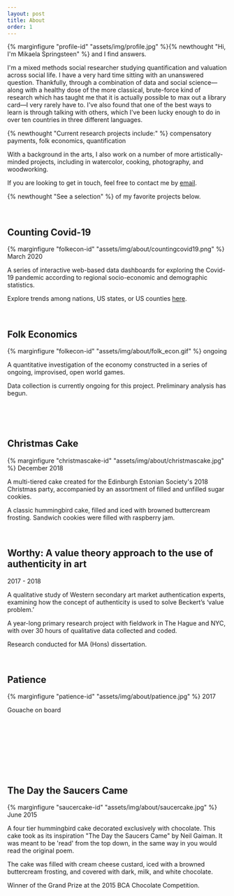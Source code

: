 ```yaml
---
layout: post
title: About
order: 1
---
```


{% marginfigure "profile-id" "assets/img/profile.jpg" %}{% newthought "Hi, I'm Mikaela Springsteen" %} and I find answers.

I'm a mixed methods social researcher studying quantification and valuation across social life. I have a very hard time sitting with an unanswered question. Thankfully, through a combination of data and social science&mdash;along with a healthy dose of the more classical, brute-force kind of research which has taught me that it is actually possible to max out a library card&mdash;I very rarely have to. I've also found that one of the best ways to learn is through talking with others, which I've been lucky enough to do in over ten countries in three different languages.

{% newthought "Current research projects include:" %} compensatory payments, folk economics, quantification

With a background in the arts, I also work on a number of more artistically-minded projects, including in watercolor, cooking, photography, and woodworking.

If you are looking to get in touch, feel free to contact me by <a href="mailto:contactmspringsteen@gmail.com">email</a>.

{% newthought "See a selection" %} of my favorite projects below.

<br>

## Counting Covid-19
{% marginfigure "folkecon-id" "assets/img/about/countingcovid19.png" %} March 2020

A series of interactive web-based data dashboards for exploring the Covid-19 pandemic according to regional socio-economic and demographic statistics.

Explore trends among nations, US states, or US counties <a href="https://mikaelaspringsteen.github.io/countingcovid19/">here</a>.

<br>

## Folk Economics
{% marginfigure "folkecon-id" "assets/img/about/folk_econ.gif" %} ongoing

A quantitative investigation of the economy constructed in a series of ongoing, improvised, open world games.

Data collection is currently ongoing for this project. Preliminary analysis has begun.

<br>
<br>
<br>

## Christmas Cake
{% marginfigure "christmascake-id" "assets/img/about/christmascake.jpg" %} December 2018

A multi-tiered cake created for the Edinburgh Estonian Society's 2018 Christmas party, accompanied by an assortment of filled and unfilled sugar cookies.

A classic hummingbird cake, filled and iced with browned buttercream frosting. Sandwich cookies were filled with raspberry jam.

<br>

## Worthy: A value theory approach to the use of authenticity in art
2017 - 2018

A qualitative study of Western secondary art market authentication experts, examining how the concept of authenticity is used to solve Beckert’s ‘value problem.’

A year-long primary research project with fieldwork in The Hague and NYC, with over 30 hours of qualitative data collected and coded.

Research conducted for MA (Hons) dissertation.

<br>

## Patience
{% marginfigure "patience-id" "assets/img/about/patience.jpg" %} 2017

Gouache on board

<br>
<br>
<br>
<br>
<br>
<br>
<br>

## The Day the Saucers Came
{% marginfigure "saucercake-id" "assets/img/about/saucercake.jpg" %} June 2015

A four tier hummingbird cake decorated exclusively with chocolate. This cake took as its inspiration "The Day the Saucers Came" by Neil Gaiman. It was meant to be 'read' from the top down, in the same way in you would read the original poem.

The cake was filled with cream cheese custard, iced with a browned buttercream frosting, and covered with dark, milk, and white chocolate.

Winner of the Grand Prize at the 2015 BCA Chocolate Competition.
